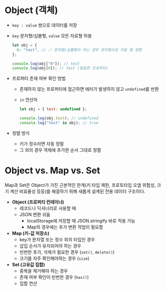 # Object (객체)

- `key : value` 쌍으로 데이터를 저장
- `key` 문자형/심볼형, `value` 모든 자료형 허용

  ```javascript
  let obj = {
    0: "test", // 🪄 문자형/심볼형이 아닌 경우 문자형으로 자동 형 변환
  };

  console.log(obj["0"]); // test
  console.log(obj[0]); // test (동일한 프로퍼티)
  ```

- 프로퍼티 존재 여부 확인 방법

  - 존재하지 않는 프로퍼티에 접근하면 에러가 발생하지 않고 `undefined`를 반환
  - `in` 연산자

    ```javascript
    let obj = { test: undefined };

    console.log(obj.test); // undefined
    console.log("test" in obj); // true
    ```

- 정렬 방식
  - 키가 정수라면 자동 정렬
  - 그 외의 경우 객체에 추가한 순서 그대로 정렬

# Object vs. Map vs. Set

Map과 Set은 Object가 가진 근본적인 한계(키 타입 제한, 프로토타입 오염 위험성, 크기 계산 비효율성 등등)를 해결하기 위해 새롭게 설계된 전용 데이터 구조이다.

- **Object (프로퍼티 컨테이너)**
  - 레코드나 딕셔너리로 사용할 때
  - JSON 변환 쉬움
    - localStorage에 저장할 때 JSON.stringify 바로 적용 가능
    - Map의 경우에는 추가 변환 작업이 필요함
- **Map (키-값 저장소)**
  - key가 문자열 또는 정수 외의 타입인 경우
  - 삽입 순서가 유지되어야 하는 경우
  - 빈번한 추가, 삭제가 필요한 경우 (`set()`, `delete()`)
  - 크기를 자주 확인해야하는 경우 (`size`)
- **Set (고유값 집합)**
  - 중복을 제거해야 하는 경우
  - 존재 여부 확인이 빈번한 경우 (`has()`)
  - 집합 연산
